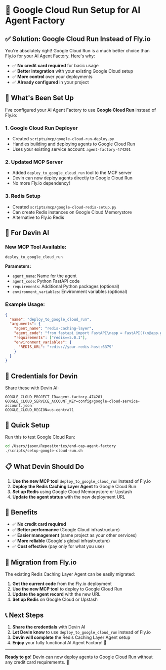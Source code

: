 # 🚀 Google Cloud Run Setup for AI Agent Factory

## ✅ **Solution: Google Cloud Run Instead of Fly.io**

You're absolutely right! Google Cloud Run is a much better choice than Fly.io for your AI Agent Factory. Here's why:

- ✅ **No credit card required** for basic usage
- ✅ **Better integration** with your existing Google Cloud setup
- ✅ **More control** over your deployments
- ✅ **Already configured** in your project

## 🔧 **What's Been Set Up**

I've configured your AI Agent Factory to use **Google Cloud Run** instead of Fly.io:

### 1. **Google Cloud Run Deployer**
- Created `scripts/mcp/google-cloud-run-deploy.py`
- Handles building and deploying agents to Google Cloud Run
- Uses your existing service account: `agent-factory-474201`

### 2. **Updated MCP Server**
- Added `deploy_to_google_cloud_run` tool to the MCP server
- Devin can now deploy agents directly to Google Cloud Run
- No more Fly.io dependency!

### 3. **Redis Setup**
- Created `scripts/mcp/google-cloud-redis-setup.py`
- Can create Redis instances on Google Cloud Memorystore
- Alternative to Fly.io Redis

## 🎯 **For Devin AI**

### **New MCP Tool Available:**
```
deploy_to_google_cloud_run
```

**Parameters:**
- `agent_name`: Name for the agent
- `agent_code`: Python FastAPI code
- `requirements`: Additional Python packages (optional)
- `environment_variables`: Environment variables (optional)

### **Example Usage:**
```json
{
  "name": "deploy_to_google_cloud_run",
  "arguments": {
    "agent_name": "redis-caching-layer",
    "agent_code": "from fastapi import FastAPI\napp = FastAPI()\n@app.get('/')\ndef read_root():\n    return {'message': 'Hello from Google Cloud Run!'}",
    "requirements": ["redis==5.0.1"],
    "environment_variables": {
      "REDIS_URL": "redis://your-redis-host:6379"
    }
  }
}
```

## 🔐 **Credentials for Devin**

Share these with Devin AI:

```
GOOGLE_CLOUD_PROJECT_ID=agent-factory-474201
GOOGLE_CLOUD_SERVICE_ACCOUNT_KEY=config/google-cloud-service-account.json
GOOGLE_CLOUD_REGION=us-central1
```

## 🚀 **Quick Setup**

Run this to test Google Cloud Run:

```bash
cd /Users/jason/Repositories/end-cap-agent-factory
./scripts/setup-google-cloud-run.sh
```

## 📋 **What Devin Should Do**

1. **Use the new MCP tool** `deploy_to_google_cloud_run` instead of Fly.io
2. **Deploy the Redis Caching Layer Agent** to Google Cloud Run
3. **Set up Redis** using Google Cloud Memorystore or Upstash
4. **Update the agent status** with the new deployment URL

## 🎉 **Benefits**

- ✅ **No credit card required**
- ✅ **Better performance** (Google Cloud infrastructure)
- ✅ **Easier management** (same project as your other services)
- ✅ **More reliable** (Google's global infrastructure)
- ✅ **Cost effective** (pay only for what you use)

## 🔄 **Migration from Fly.io**

The existing Redis Caching Layer Agent can be easily migrated:

1. **Get the current code** from the Fly.io deployment
2. **Use the new MCP tool** to deploy to Google Cloud Run
3. **Update the agent record** with the new URL
4. **Set up Redis** on Google Cloud or Upstash

## 📞 **Next Steps**

1. **Share the credentials** with Devin AI
2. **Let Devin know** to use `deploy_to_google_cloud_run` instead of Fly.io
3. **Devin will complete** the Redis Caching Layer Agent setup
4. **Enjoy** your fully functional AI Agent Factory! 🚀

---

**Ready to go!** Devin can now deploy agents to Google Cloud Run without any credit card requirements. 🎯
